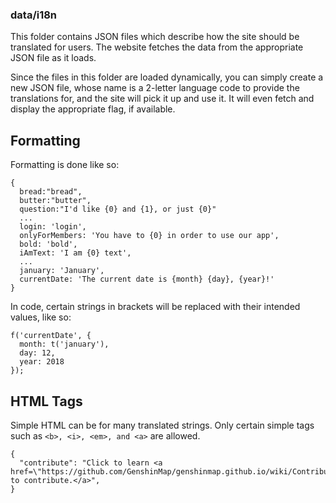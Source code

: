 ### data/i18n

This folder contains JSON files which describe how the site should be translated for users. The website fetches the data from the appropriate JSON file as it loads.

Since the files in this folder are loaded dynamically, you can simply create a new JSON file, whose name is a 2-letter language code to provide the translations for, and the site will pick it up and use it. It will even fetch and display the appropriate flag, if available.

## Formatting

Formatting is done like so:

    {
      bread:"bread",
      butter:"butter",
      question:"I'd like {0} and {1}, or just {0}"
      ...
      login: 'login',
      onlyForMembers: 'You have to {0} in order to use our app',
      bold: 'bold',
      iAmText: 'I am {0} text',
      ...
      january: 'January',
      currentDate: 'The current date is {month} {day}, {year}!'
    }

In code, certain strings in brackets will be replaced with their intended values, like so:

    f('currentDate', {
      month: t('january'),
      day: 12,
      year: 2018
    });

## HTML Tags

Simple HTML can be for many translated strings. Only certain simple tags such as `<b>, <i>, <em>, and <a>` are allowed.

    {
      "contribute": "Click to learn <a href=\"https://github.com/GenshinMap/genshinmap.github.io/wiki/Contributing\">how to contribute.</a>",
    }
